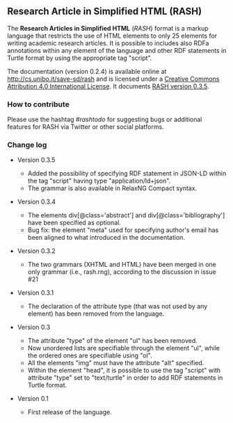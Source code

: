 ## Research Article in Simplified HTML (RASH)

The **Research Articles in Simplified HTML** (*RASH*) format is a markup language that restricts the use of HTML elements to only 25 elements for writing academic research articles. It is possible to includes also RDFa annotations within any element of the language and other RDF statements in Turtle format by using the appropriate tag "script". 

The documentation (version 0.2.4) is available online at http://cs.unibo.it/save-sd/rash and is licensed under a [Creative Commons Attribution 4.0 International License](http://creativecommons.org/licenses/by/4.0/). It documents [RASH version 0.3.5](http://cs.unibo.it/save-sd/rash/grammar/rash.rng).


### How to contribute

Please use the hashtag *#rashtodo* for suggesting bugs or additional features for RASH via Twitter or other social platforms.


### Change log
* Version 0.3.5
  * Added the possibility of specifying RDF statement in JSON-LD within the tag "script" having type "application/ld+json".
  * The grammar is also available in RelaxNG Compact syntax.

* Version 0.3.4
  * The elements div[@class='abstract'] and div[@class='bibliography'] have been specified as optional.
  * Bug fix: the element "meta" used for specifying author's email has been aligned to what introduced in the documentation.

* Version 0.3.2
  * The two grammars (XHTML and HTML) have been merged in one only grammar (i.e., rash.rng), according to the discussion in issue #21

* Version 0.3.1
  * The declaration of the attribute type (that was not used by any element) has been removed from the language.

* Version 0.3
  * The attribute "type" of the element "ul" has been removed.
  * Now unordered lists are specifiable through the element "ul", while the ordered ones are specifiable using "ol".
  * All the elements "img" must have the attribute "alt" specified.
  * Within the element "head", it is possible to use the tag "script" with attribute "type" set to "text/turtle" in order to add RDF statements in Turtle format.
  
* Version 0.1
  * First release of the language.